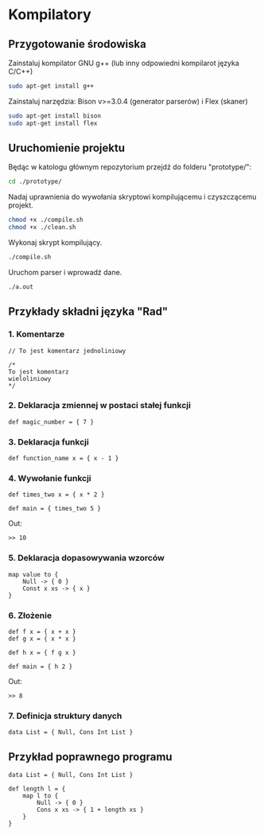 # Kompilatory

## Przygotowanie środowiska

Zainstaluj kompilator GNU g++ (lub inny odpowiedni kompilarot języka C/C++)

```sh
sudo apt-get install g++
```

Zainstaluj narzędzia: Bison v>=3.0.4 (generator parserów) i Flex (skaner)

```sh
sudo apt-get install bison
sudo apt-get install flex
```

## Uruchomienie projektu

Będąc w katologu głównym repozytorium przejdź do folderu "prototype/":

```sh
cd ./prototype/
```

Nadaj uprawnienia do wywołania skryptowi kompilującemu i czyszczącemu projekt.

```sh
chmod +x ./compile.sh
chmod +x ./clean.sh
```

Wykonaj skrypt kompilujący.

```sh
./compile.sh
```

Uruchom parser i wprowadź dane.

```sh
./a.out
```

## Przykłady składni języka "Rad"

### 1. Komentarze

```
// To jest komentarz jednoliniowy
```

```
/*
To jest komentarz
wieloliniowy
*/
```

### 2. Deklaracja zmiennej w postaci stałej funkcji

```
def magic_number = { 7 }
```

### 3. Deklaracja funkcji

```
def function_name x = { x - 1 }
```

### 4. Wywołanie funkcji

```
def times_two x = { x * 2 }

def main = { times_two 5 }
```

Out:
```
>> 10
```

### 5. Deklaracja dopasowywania wzorców

```
map value to {
    Null -> { 0 }
    Const x xs -> { x }
}
```

### 6. Złożenie

```
def f x = { x + x }
def g x = { x * x }

def h x = { f g x }

def main = { h 2 }
```

Out:
```
>> 8
```

### 7. Definicja struktury danych

```
data List = { Null, Cons Int List }
```

## Przykład poprawnego programu

```
data List = { Null, Cons Int List }

def length l = {
    map l to {
        Null -> { 0 }
        Cons x xs -> { 1 + length xs }
    }
}
```
